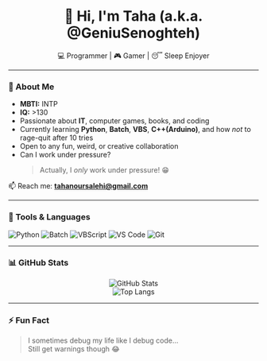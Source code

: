 <h1 align="center">👋 Hi, I'm Taha (a.k.a. @GeniuSenoghteh)</h1>
<p align="center">💻 Programmer | 🎮 Gamer | 😴 Sleep Enjoyer</p>

---

### 👀 About Me

- **MBTI:** INTP  
- **IQ:** >130
- Passionate about **IT**, computer games, books, and coding  
- Currently learning **Python**, **Batch**, **VBS**, **C++(Arduino)**, and how *not* to rage-quit after 10 tries  
- Open to any fun, weird, or creative collaboration  
- Can I work under pressure?  
  > Actually, I *only* work under pressure! 😁

📫 Reach me: **tahanoursalehi@gmail.com**  

---

### 🧰 Tools & Languages

![Python](https://img.shields.io/badge/-Python-333?style=flat&logo=python)
![Batch](https://img.shields.io/badge/-Batch-007ACC?style=flat&logo=windows)
![VBScript](https://img.shields.io/badge/-VBS-333?style=flat&logo=visualbasic)
![VS Code](https://img.shields.io/badge/-VS%20Code-007ACC?style=flat&logo=visual-studio-code)
![Git](https://img.shields.io/badge/-Git-F05032?style=flat&logo=git)

---

### 📊 GitHub Stats

<p align="center">
  <img src="https://github-readme-stats.vercel.app/api?username=GeniuSenoghteh&show_icons=true&theme=tokyonight" alt="GitHub Stats" />
  <br />
  <img src="https://github-readme-stats.vercel.app/api/top-langs/?username=GeniuSenoghteh&layout=compact&theme=tokyonight" alt="Top Langs" />
</p>

---

### ⚡ Fun Fact

> I sometimes debug my life like I debug code...  
> Still get warnings though 😂
